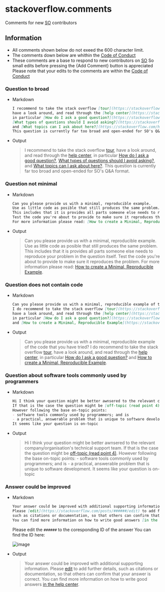 # stackoverflow.comments
Comments for new [SO][1] contributors

## Information
  - All comments shown below do not exeed the 600 character limit.
  - The comments down below are whithin the [Code of Conduct][2]
  - These comments are a base to respond to new contributors on [SO][1]
    So small edits before pressing the {Add Comment} button is appreciated
    Please note that your edits to the comments are within the [Code of Conduct][2]

[1]: https://stackoverflow.com/
[2]: https://stackoverflow.com/conduct

### Question to broad

- Markdown
  ```markdown
  I recommend to take the stack overflow [tour](https://stackoverflow.com/tour),
  have a look around, and read through the [help center](https://stackoverflow.com/help),
  in particular [How do I ask a good question?](https://stackoverflow.com/help/how-to-ask),
  [What types of questions should I avoid asking?](https://stackoverflow.com/help/dont-ask),
  and [What topics can I ask about here?](https://stackoverflow.com/help/on-topic).
  This question is currently far too broad and open-ended for SO's Q&A format.
  ```
 - Output  
    >   I recommend to take the stack overflow [tour](https://stackoverflow.com/tour),
  have a look around, and read through the [help center](https://stackoverflow.com/help),
  in particular [How do I ask a good question?](https://stackoverflow.com/help/how-to-ask),
  [What types of questions should I avoid asking?](https://stackoverflow.com/help/dont-ask),
  and [What topics can I ask about here?](https://stackoverflow.com/help/on-topic).
  This question is currently far too broad and open-ended for SO's Q&A format.

### Question not minimal

 - Markdown
    ```markdown
    Can you please provide us with a minimal, reproducible example.
    Use as little code as posible that still produces the same problem.
    This includes that it is provides all parts someone else needs to reproduce your problem in the question itself.
    Test the code you're about to provide to make sure it reproduces the problem.
    For more information please read: [How to create a Minimal, Reproducible Example](https://stackoverflow.com/help/minimal-reproducible-example).
    ```
 - Output
    > Can you please provide us with a minimal, reproducible example.
  Use as little code as posible that still produces the same problem.
  This includes that it is provides all parts someone else needs to reproduce your problem in the question itself.
  Test the code you're about to provide to make sure it reproduces the problem.
  For more information please read: [How to create a Minimal, Reproducible Example](https://stackoverflow.com/help/minimal-reproducible-example).

### Question does not contain code

 - Markdown
    ```markdown
    Can you please provide us with a minimal, reproducible example of the code that you have tried?
    I do recommend to take the stack overflow [tour](https://stackoverflow.com/tour),
    have a look around, and read through the [help center](https://stackoverflow.com/help),
    in particular [How do I ask a good question?](https://stackoverflow.com/help/how-to-ask)
    and [How to create a Minimal, Reproducible Example](https://stackoverflow.com/help/minimal-reproducible-example).
    ```
 - Output
    > Can you please provide us with a minimal, reproducible example of the code that you have tried?
    I do recommend to take the stack overflow [tour](https://stackoverflow.com/tour),
    have a look around, and read through the [help center](https://stackoverflow.com/help),
    in particular [How do I ask a good question?](https://stackoverflow.com/help/how-to-ask)
    and [How to create a Minimal, Reproducible Example](https://stackoverflow.com/help/minimal-reproducible-example).

### Question about software tools commonly used by programmers


 - Markdown
    ```markdown
    Hi I think your question might be better awnsered to the relevant company/organisation's technical support team.
    If that is the case the question might be [off-topic (read point 4)](https://stackoverflow.com/help/on-topic).
    However following the base on-topic points:
    - software tools commonly used by programmers; and is
    - a practical, answerable problem that is unique to software development
    It seems like your question is on-topic
    ```
 - Output
    > Hi I think your question might be better awnsered to the relevant company/organisation's technical support team.
    If that is the case the question might be [off-topic (read point 4)](https://stackoverflow.com/help/on-topic).
    However following the base on-topic points: - software tools commonly used by programmers;
    and is - a practical, answerable problem that is unique to software development. It seems like your question is on-topic

### Answer could be improved

 - Markdown
    ```markdown
    Your answer could be improved with additional supporting information.
    Please [edit](https://stackoverflow.com/posts/######/edit) to add further details,
    such as citations or documentation, so that others can confirm that your answer is correct.
    You can find more information on how to write good answers [in the help center](https://stackoverflow.com/help/how-to-answer).
    ```
    Please edit the `######` to the coresponding ID of the answer
    You can find the ID here:  
    
    ![image](https://user-images.githubusercontent.com/15922789/140891292-0b378400-bb64-47f6-a7d3-fc624f8a9ef6.png)

 - Output
    > Your answer could be improved with additional supporting information.
    Please [edit](https://stackoverflow.com/posts/######/edit) to add further details,
    such as citations or documentation, so that others can confirm that your answer is correct.
    You can find more information on how to write good answers [in the help center](https://stackoverflow.com/help/how-to-answer).


